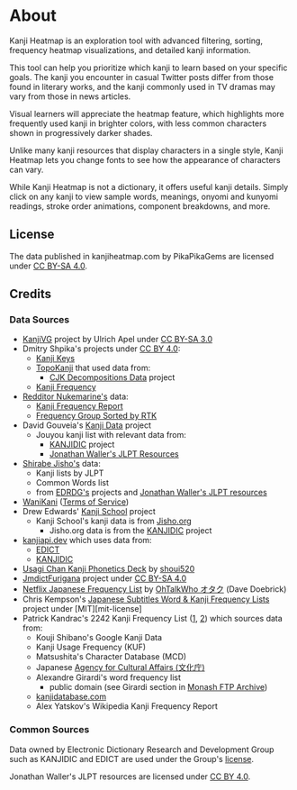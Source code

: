 # About

Kanji Heatmap is an exploration tool with advanced filtering, sorting, frequency heatmap
visualizations, and detailed kanji information.

This tool can help you prioritize which kanji to learn based on your specific goals.
The kanji you encounter in casual Twitter posts differ from those found in literary works,
and the kanji commonly used in TV dramas may vary from those in news articles.

Visual learners will appreciate the heatmap feature, which highlights more frequently
used kanji in brighter colors, with less common characters shown in progressively darker shades.

Unlike many kanji resources that display characters in a single style, Kanji Heatmap lets you
change fonts to see how the appearance of characters can vary.

While Kanji Heatmap is not a dictionary, it offers useful kanji details. Simply click on any
kanji to view sample words, meanings, onyomi and kunyomi readings, stroke order animations,
component breakdowns, and more.

## License

The data published in kanjiheatmap.com by PikaPikaGems are licensed under [CC BY-SA 4.0][cc-by-sa-4].

## Credits

### Data Sources

- [KanjiVG](http://kanjivg.tagaini.net/) project by Ulrich Apel under [CC BY-SA 3.0][cc-by-sa-3]
- Dmitry Shpika's projects under [CC BY 4.0][cc-by-4]:
  - [Kanji Keys](https://github.com/scriptin/kanji-keys/)
  - [TopoKanji](https://github.com/scriptin/topokanji) that used data from:
    - [CJK Decompositions Data](https://github.com/amake/cjk-decomp) project
  - [Kanji Frequency](https://scriptin.github.io/kanji-frequency/)
- [Redditor Nukemarine's][nukemarine-post] data:
  - [Kanji Frequency Report][nuke-kanji-freq-rpt]
  - [Frequency Group Sorted by RTK][freq-grp-rtk]
- David Gouveia's [Kanji Data][dgouveia-kanji-data] project
  - Jouyou kanji list with relevant data from:
    - [KANJIDIC][kanjidic-project] project
    - [Jonathan Waller's JLPT Resources][waller-jlpt]
- [Shirabe Jisho's](https://ricoapps.com/) data:
  - Kanji lists by JLPT
  - Common Words list
  - from [EDRDG's][edrdg] projects and [Jonathan Waller's JLPT resources][waller-jlpt]
- [WaniKani](https://www.wanikani.com/) ([Terms of Service][wanikani-terms])
- Drew Edwards' [Kanji School](https://github.com/Lemmmy/KanjiSchool) project
  - Kanji School's kanji data is from [Jisho.org](https://jisho.org/)
    - Jisho.org data is from the [KANJIDIC][kanjidic-project] project
- [kanjiapi.dev](https://kanjiapi.dev/) which uses data from:
  - [EDICT][edict-project]
  - [KANJIDIC][kanjidic-project]
- [Usagi Chan Kanji Phonetics Deck][moe-way] by [shoui520][shoui]
- [JmdictFurigana][jmdictfurigana] project under [CC BY-SA 4.0][cc-by-sa-4]
- [Netflix Japanese Frequency List][netflix-freq-mediafire] by [OhTalkWho オタク][netflix-freq] (Dave Doebrick)
- Chris Kempson's [Japanese Subtitles Word & Kanji Frequency Lists][ckempson-subtitles] project under [MIT][mit-license]
- Patrick Kandrac's 2242 Kanji Frequency List ([1][pkandrac-freq-list], [2][pkandrac-research]) which sources data from:
  - Kouji Shibano's Google Kanji Data
  - Kanji Usage Frequency (KUF)
  - Matsushita's Character Database (MCD)
  - Japanese [Agency for Cultural Affairs (文化庁)][bunka]
  - Alexandre Girardi's word frequency list
    - public domain (see Girardi section in [Monash FTP Archive][monash-ftp])
  - [kanjidatabase.com](https://www.kanjidatabase.com/)
  - Alex Yatskov's Wikipedia Kanji Frequency Report

### Common Sources

Data owned by Electronic Dictionary Research and Development Group such as KANJIDIC and EDICT are used under the Group's [license](https://www.edrdg.org/edrdg/licence.html).

Jonathan Waller's JLPT resources are licensed under [CC BY 4.0][cc-by-4].

[nukemarine-post]: https://www.reddit.com/r/LearnJapanese/comments/fhx27j/comment/fkdyksq
[nuke-kanji-freq-rpt]: https://drive.google.com/file/d/1zbClv0H5VgswEDAkVmF3ikiVnoi6yGsW/view
[freq-grp-rtk]: https://drive.google.com/file/d/1SWkufrYEY8Xyyjpt_g-s1Ygqt_XzkHGK/view
[dgouveia-kanji-data]: https://github.com/davidluzgouveia/kanji-data
[edrdg]: https://www.edrdg.org/
[kanjidic-project]: https://www.edrdg.org/wiki/index.php/KANJIDIC_Project
[edict-project]: https://www.edrdg.org/wiki/index.php/JMdict-EDICT_Dictionary_Project
[waller-jlpt]: https://www.tanos.co.uk/jlpt/
[moe-way]: https://learnjapanese.moe/kanjiphonetics/
[shoui]: https://www.patreon.com/shoui
[jmdictfurigana]: https://github.com/Doublevil/JmdictFurigana
[netflix-freq]: https://www.youtube.com/watch?v=DwJWld8hW0M
[netflix-freq-mediafire]: https://www.mediafire.com/folder/mvh6jhwj6xxo6/Frequency_Lists
[ckempson-subtitles]: https://github.com/chriskempson/japanese-subtitles-word-kanji-frequency-lists
[pkandrac-freq-list]: https://docs.google.com/spreadsheets/d/1MBYfKPrlST3F51KIKbAlsGw1x4c_atuHfPwSSRN5sLs/edit
[pkandrac-research]: https://www.researchgate.net/publication/357159664_2242_Kanji_Frequency_List_ver_11
[monash-ftp]: http://ftp.usf.edu/pub/ftp.monash.edu.au/pub/nihongo/
[bunka]: https://www.bunka.go.jp/english/
[cc-by-4]: https://creativecommons.org/licenses/by/4.0/
[cc-by-sa-3]: https://creativecommons.org/licenses/by-sa/3.0
[cc-by-sa-4]: https://creativecommons.org/licenses/by-sa/4.0
[wanikani-terms]: https://www.wanikani.com/terms
